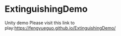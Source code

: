 # ExtinguishingDemo
Unity demo
Please visit this link to play:https://fengyueguo.github.io/ExtinguishingDemo/
